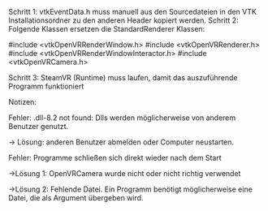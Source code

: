 Schritt 1: vtkEventData.h muss manuell aus den Sourcedateien in den VTK Installationsordner zu den anderen Header kopiert werden.
Schritt 2: Folgende Klassen ersetzen die StandardRenderer Klassen:

#include <vtkOpenVRRenderWindow.h>
#include <vtkOpenVRRenderer.h>
#include <vtkOpenVRRenderWindowInteractor.h>
#include <vtkOpenVRCamera.h>

Schritt 3: SteamVR (Runtime) muss laufen, damit das auszuführende Programm funktioniert

Notizen:

Fehler: .dll-8.2 not found: Dlls werden möglicherweise von anderem Benutzer genutzt. 

-> Lösung: anderen Benutzer abmelden oder Computer neustarten.

Fehler: Programme schließen sich direkt wieder nach dem Start

->Lösung 1: OpenVRCamera wurde nicht oder nicht richtig verwendet

->Lösung 2: Fehlende Datei. Ein Programm benötigt möglicherweise eine Datei, die als Argument übergeben wird.